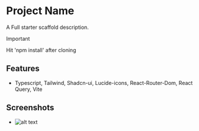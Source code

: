 # Project Name

A Full starter scaffold description.

> [!Important]
>
> Hit 'npm install' after cloning

## Features

- Typescript, Tailwind, Shadcn-ui, Lucide-icons, React-Router-Dom, React Query, Vite

## Screenshots

- ![alt text](image.png)
